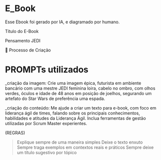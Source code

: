 # E_Book
Esse Ebook foi gerado por IA, e diagramado por humano.

Título do E-Book

Pensamento JEDI

🧐 Processo de Criação

# PROMPTs utilizados

_criação da imagem:
Crie uma imagem épica, futurista em ambiente bancário com uma mestre JEDI feminina loira, cabelo no ombro, com olhos verdes, óculos e idade de 48 anos em posição de joelhos, segurando um artefato do Star Wars de preferência uma espada.

_criação do conteúdo:
Me ajude a criar um texto para e-book, com foco em liderança ágil de times, falando sobre os principais conhecimentos, habilidades e atitudes da Liderança Ágil. Inclua ferramentas de gestão utilizadas por Scrum Master experientes.

(REGRAS)
>Explique sempre de uma maneira simples 
>Deixe o texto enxuto 
>Sempre traga exemplos em contextos reais e práticos 
>Sempre deixe um título sugestivo por tópico
